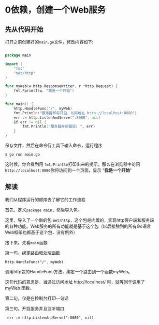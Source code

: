 # 0依赖，创建一个Web服务

## 先从代码开始

打开之前创建好的`main.go`文件，修改内容如下:

```go

package main

import (
    "fmt"
    "net/http"
)

func myWeb(w http.ResponseWriter, r *http.Request) {
    fmt.Fprintf(w, "我是一个开始")
}

func main() {
    http.HandleFunc("/", myWeb)
    fmt.Println("服务器即将开启，访问地址 http://localhost:8080")
    err := http.ListenAndServe(":8080", nil)
    if err != nil {
        fmt.Println("服务器开启错误: ", err)
    }
}

```

保存文件，然后在命令行工具下输入命令，运行程序

`$ go run main.go`

这时候，你会看到用 `fmt.Println`打印出来的提示，那么在浏览器中访问 `http://localhost:8080`你将访问到一个页面，显示 "**我是一个开始**"

## 解读

我们从程序运行的顺序去了解它的工作流程

首先，定义`package main`，然后导入包。

这里，导入了一个新的包 `net/http`，这个包是内置的，实现http客户端和服务端的各种功能。Web服务的所有功能就是基于这个包（以后接触到的所有Go语言Web框架也都基于这个包，没有例外）

接下来，先看`main`函数

第一句，绑定路由和处理函数

`http.HandleFunc("/", myWeb)`

调用http包的HandleFunc方法，绑定一个路由到一个函数myWeb。

这句代码的意思是，当通过访问地址 http://localhost/ 时，就等同于调用了 myWeb 函数。

第二句，仅是在控制台打印一句话

第三句，开启服务并且监听端口

` err := http.ListenAndServe(":8080", nil)`